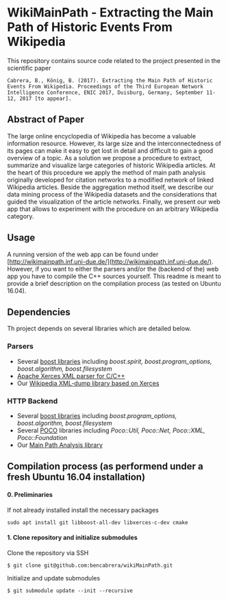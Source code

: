 # WikiMainPath - Extracting the Main Path of Historic Events From Wikipedia

This repository contains source code related to the project presented in the scientific paper 

```Cabrera, B., König, B. (2017). Extracting the Main Path of Historic Events From Wikipedia. Proceedings of the Third European Network Intelligence Conference, ENIC 2017, Duisburg, Germany, September 11-12, 2017 [to appear].```

## Abstract of Paper

The large online encyclopedia of Wikipedia has become a valuable information resource. However, its large size and the interconnectedness of its pages can make it easy to get lost in detail and difficult to gain a good overview of a topic. As a solution we propose a procedure to extract, summarize and visualize large categories of historic Wikipedia articles. At the heart of this procedure we apply the method of main path analysis originally developed for citation networks to a modified network of linked Wikipedia articles. Beside the aggregation method itself, we describe our data mining process of the Wikipedia datasets and the considerations that guided the visualization of the article networks. Finally, we present our web app that allows to experiment with the procedure on an arbitrary Wikipedia category.

## Usage

A running version of the web app can be found under [http://wikimainpath.inf.uni-due.de/](http://wikimainpath.inf.uni-due.de/). However, if you want to either the parsers and/or the (backend of the) web app you have to compile the C++ sources yourself. 
This readme is meant to provide a brief description on the compilation process (as tested on Ubuntu 16.04).

## Dependencies

Th project depends on several libraries which are detailed below. 

### Parsers
- Several [boost libraries](http://www.boost.org/) including *boost.spirit, boost.program_options, boost.algorithm, boost.filesystem*
- [Apache Xerces XML parser for C/C++](http://xerces.apache.org/)
- Our [Wikipedia XML-dump library based on Xerces](https://github.com/bencabrera/wiki_xml_dump_xerces)

### HTTP Backend
- Several [boost libraries](http://www.boost.org/) including *boost.program_options, boost.algorithm, boost.filesystem*
- Several [POCO](https://pocoproject.org/) libraries including *Poco::Util, Poco::Net, Poco::XML, Poco::Foundation*
- Our [Main Path Analysis library](https://github.com/bencabrera/main_path_analysis)

## Compilation process (as performend under a fresh Ubuntu 16.04 installation)

#### 0. Preliminaries
If not already installed install the necessary packages
```
sudo apt install git libboost-all-dev libxerces-c-dev cmake
```

#### 1. Clone repository and initialize submodules

Clone the repository via SSH
```
$ git clone git@github.com:bencabrera/wikiMainPath.git
```

Initialize and update submodules
```
$ git submodule update --init --recursive
```